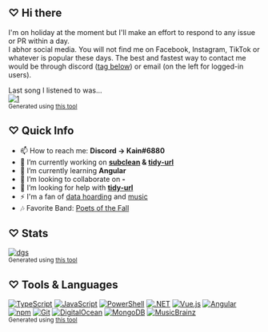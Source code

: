 ## ♡ Hi there      
I'm on holiday at the moment but I'll make an effort to respond to any issue or PR within a day.  
I abhor social media. You will not find me on Facebook, Instagram, TikTok or whatever is popular these days. The best and fastest way to contact me would be through discord ([tag below](#-quick-info)) or email (on the left for logged-in users).   

Last song I listened to was...  
[![1](https://api.ksir.pw/v1/lastfm/now-playing?user=KainSir&render=1)](https://www.last.fm/user/KainSir)    
<sup> Generated using [this tool](https://github.com/DrKain/last.fm-badges)</sup>  

## ♡ Quick Info 
  
- 📫 How to reach me: **Discord → Kain#6880**  
- 🔭 I’m currently working on **[subclean](https://github.com/DrKain/subclean) & [tidy-url](https://github.com/DrKain/tidy-url)**
- 🌱 I’m currently learning **Angular**  
- 👯 I’m looking to collaborate on **-**   
- 🤔 I’m looking for help with **[tidy-url](https://github.com/DrKain/tidy-url)**  
- ⚡ I'm a fan of [data hoarding](https://www.reddit.com/r/DataHoarder/) and [music](https://www.last.fm/user/KainSir)    
- 🎶 Favorite Band: [Poets of the Fall](https://open.spotify.com/artist/1AZ30JnvQU1pbX6sbRE0Yn)  

## ♡ Stats  
  
[![dgs](https://github-readme-stats.vercel.app/api?username=DrKain&show_icons=true&hide_border=false&include_all_commits=true&count_private=true)](https://github.com/DrKain)  
<sup> Generated using [this tool](https://github.com/anuraghazra/github-readme-stats)</sup>  

## ♡ Tools & Languages  

[![TypeScript](https://shields.io/badge/TypeScript-3178C6?logo=TypeScript&logoColor=FFF&style=flat-square)](https://www.typescriptlang.org/)
[![JavaScript](https://shields.io/badge/JavaScript-F7DF1E?logo=JavaScript&logoColor=000&style=flat-square)](https://www.javascript.com/)
[![PowerShell](https://shields.io/badge/PowerShell-5391FE?logo=PowerShell&logoColor=FFF&style=flat-square)](https://docs.microsoft.com/en-us/powershell/)
[![.NET](https://shields.io/badge/.NET-512BD4?logo=.NET&logoColor=FFF&style=flat-square)](https://dotnet.microsoft.com/)
[![Vue.js](https://shields.io/badge/Vue.js-4FC08D?logo=Vue.js&logoColor=FFF&style=flat-square)](https://vuejs.org/)
[![Angular](https://shields.io/badge/Angular-DD0031?logo=Angular&logoColor=FFF&style=flat-square)](https://angular.io/)
[![npm](https://shields.io/badge/npm-CB3837?logo=npm&logoColor=FFF&style=flat-square)](https://www.npmjs.com/)
[![Git](https://shields.io/badge/Git-F05032?logo=Git&logoColor=FFF&style=flat-square)](https://git-scm.com/)
[![DigitalOcean](https://shields.io/badge/DigitalOcean-0080FF?logo=DigitalOcean&logoColor=FFF&style=flat-square)](https://www.digitalocean.com/?refcode=414219dbe45a)
[![MongoDB](https://shields.io/badge/MongoDB-47A248?logo=MongoDB&logoColor=FFF&style=flat-square)](https://www.mongodb.com/)
[![MusicBrainz](https://shields.io/badge/MusicBrainz-BA478F?logo=MusicBrainz&logoColor=FFF&style=flat-square)](https://musicbrainz.org/user/DrKain)  
<sup>Generated using [this tool](https://s0.ksir.pw/shields/)</sup>
